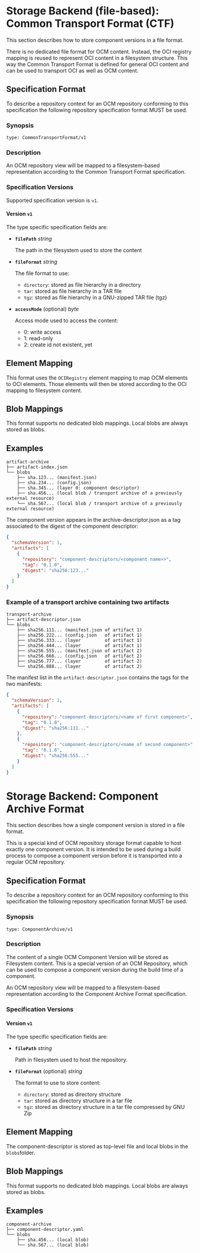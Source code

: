# Storage Backend (file-based): Common Transport Format (CTF)

This section describes how to store component versions in a file format.

There is no dedicated file format for OCM content. Instead, the OCI registry mapping is reused to represent OCI content in a filesystem structure. This way the Common Transport Format is defined for general OCI content and can be used to transport OCI as well as OCM content.

## Specification Format

To describe a repository context for an OCM repository conforming to this specification the following repository specification format MUST be used.

### Synopsis

```
type: CommonTransportFormat/v1
```

### Description

An OCM repository view will be mapped to a
filesystem-based representation according to the Common Transport Format specification.

### Specification Versions

Supported specification version is `v1`.

#### Version `v1`

The type specific specification fields are:

- **`filePath`** *string*

  The path in the filesystem used to store the content

- **`fileFormat`** *string*

  The file format to use:
    - `directory`: stored as file hierarchy in a directory
    - `tar`: stored as file hierarchy in a TAR file
    - `tgz`: stored as file hierarchy in a GNU-zipped TAR file (tgz)

- **`accessMode`** (optional) *byte*

  Access mode used to access the content:
    - 0: write access
    - 1: read-only
    - 2: create id not existent, yet


## Element Mapping

This format uses the `OCIRegistry` element mapping to map OCM elements to OCI elements. Those elements will then be stored according to the OCI mapping to filesystem content.

## Blob Mappings

This format supports no dedicated blob mappings.
Local blobs are always stored as blobs.

## Examples

```text
artifact-archive
├── artifact-index.json
└── blobs
    ├── sha.123... (manifest.json)
    ├── sha.234... (config.json)
    ├── sha.345... (layer 0: component descriptor)
    ├── sha.456... (local blob / transport archive of a previously external resource)
    └── sha.567... (local blob / transport archive of a previously external resource)
```

The component version appears in the archive-descriptor.json as a tag associated to the digest of the component
descriptor:

```json
{
  "schemaVersion": 1,
  "artifacts": [
    {
      "repository": "component-descriptors/<component name>>",
      "tag": "0.1.0",
      "digest": "sha256:123..."
    }
  ]
}

```

### Example of a transport archive containing two artifacts

```text
transport-archive
├── artifact-descriptor.json
└── blobs
    ├── sha256.111... (manifest.json of artifact 1)
    ├── sha256.222... (config.json   of artifact 1)
    ├── sha256.333... (layer         of artifact 1)
    ├── sha256.444... (layer         of artifact 1)
    ├── sha256.555... (manifest.json of artifact 2)
    ├── sha256.666... (config.json   of artifact 2)
    ├── sha256.777... (layer         of artifact 2)
    └── sha256.888... (layer         of artifact 2)
```

The manifest list in the `artifact-descriptor.json` contains the tags for the two manifests:

```json
{
  "schemaVersion": 1,
  "artifacts": [
    {
      "repository": "component-descriptors/<name of first component>",
      "tag": "0.1.0",
      "digest": "sha256:111..."
    },
    {
      "repository": "component-descriptors/<name of second component>",
      "tag": "0.1.6",
      "digest": "sha256:555..."
    }
  ]
}
```

# Storage Backend: Component Archive Format

This section describes how a single component version is stored in a file format.

This is  a special kind of OCM repository storage format capable to host exactly one component version. It is intended to be used during a build process to compose a component version before it is transported into a regular OCM repository.

## Specification Format

To describe a repository context for an OCM repository conforming to this specification the following repository specification format MUST be used.

### Synopsis

```
type: ComponentArchive/v1
```

### Description

The content of a single OCM Component Version will be stored as Filesystem content. This is a special version of an OCM Repository, which can be used to compose a component version during the build time of a component.

An OCM repository view will be mapped to a filesystem-based representation according to the Component Archive Format specification.

### Specification Versions

#### Version `v1`

The type specific specification fields are:

- **`filePath`** *string*

  Path in filesystem used to host the repository.

- **`fileFormat`** (optional) *string*

  The format to use to store content:
  - `directory`: stored as directory structure
  - `tar`: stored as directory structure in a tar file
  - `tgz`: stored as directory structure in a tar file compressed by GNU Zip


## Element Mapping

The component-descriptor is stored as top-level file and local blobs in the `blobs`folder.

## Blob Mappings

This format supports no dedicated blob mappings. Local blobs are always stored as blobs.

## Examples

```text
component-archive
├── component-descriptor.yaml
└── blobs
    ├── sha.456... (local blob)
    └── sha.567... (local blob)
```
